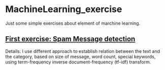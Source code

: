 # MachineLearning_exercise

Just some simple exercises about element of marchine learning.

## [First exercise: Spam Message detection](./Spam_message_classfication)

Details: I use different approach to establish relation between the text and the category, based on size of message, word count, special keywords, using term-frequency inverse document-frequency (tf-idf) transform.
